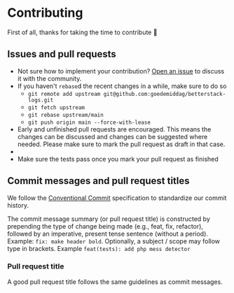 # Contributing

First of all, thanks for taking the time to contribute 🎉

## Issues and pull requests

- Not sure how to implement your contribution? [Open an issue](https://github.com/goedemiddag/laravel-schedule-monitor/issues/new) to discuss it with the community.
- If you haven't `rebase`d the recent changes in a while, make sure to do so
  - `git remote add upstream git@github.com:goedemiddag/betterstack-logs.git`
  - `git fetch upstream`
  - `git rebase upstream/main`
  - `git push origin main --force-with-lease`
- Early and unfinished pull requests are encouraged. This means the changes can be discussed and changes can be suggested where needed. Please make sure to mark the pull request as draft in that case. 
- 
- Make sure the tests pass once you mark your pull request as finished

## Commit messages and pull request titles

We follow the [Conventional Commit](https://www.conventionalcommits.org/en/v1.0.0/) specification to standardize our commit history.

The commit message summary (or pull request title) is constructed by prepending the type of change being made (e.g., feat, fix, refactor), followed by an imperative, present tense sentence (without a period). Example: `fix: make header bold`.
Optionally, a subject / scope may follow type in brackets. Example `feat(tests): add php mess detector`

### Pull request title

A good pull request title follows the same guidelines as commit messages.
